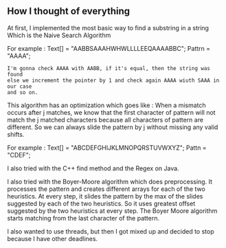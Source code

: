 ## How I thought of everything

At first, I implemented the most basic way to find a substring in a string
Which is the Naive Search Algorithm

For example :
    Text[] = "AABBSAAAHWHWLLLLEEQAAAABBC";
    Pattrn = "AAAA";

    I'm gonna check AAAA with AABB, if it's equal, then the string was found
    else we increment the pointer by 1 and check again AAAA wiuth SAAA in our case
    and so on.

This algorithm has an optimization which goes like :
    When a mismatch occurs after j matches,
    we know that the first character of pattern will not match the j matched characters
    because all characters of pattern are different.
    So we can always slide the pattern by j without missing any valid shifts.

For example :
    Text[] = "ABCDEFGHIJKLMNOPQRSTUVWXYZ";
    Pattn  = "CDEF";


I also tried with the C++ find method and the Regex on Java.

I also tried with the Boyer-Moore algorithm which does preprocessing.
It processes the pattern and creates different arrays for each of the two heuristics.
At every step, it slides the pattern by the max of the slides suggested by each of the two heuristics.
So it uses greatest offset suggested by the two heuristics at every step. 
The Boyer Moore algorithm starts matching from the last character of the pattern.

I also wanted to use threads, but then I got mixed up and decided to stop because I have other deadlines.
    